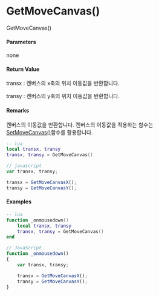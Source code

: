 # GetMoveCanvas\(\)

GetMoveCanvas\(\)

#### Parameters

none

#### Return Value

transx : 켄버스의 x축의 위치 이동값을 반환합니다.

transy : 켄버스의 y축의 위치 이동값을 반환합니다.

#### Remarks

켄버스의 이동값을 반환합니다. 켄버스의 이동값을 적용하는 함수는 [SetMoveCanvas\(\)](/ScriptAPI\SetMoveCanvas.html)함수를 활용합니다.

```lua
-- lua
local transx, transy
transx, transy = GetMoveCanvas()
```

```js
// javascript
var transx, transy;

transx = GetMoveCanvasX();
transy = GetMoveCanvasY();
```

#### 

#### Examples

```lua
-- lua
function _onmousedown()
    local transx, transy
    transx, transy = GetMoveCanvas()
end
```

```js
// JavaScript
function _onmousedown()
{    
    var transx, transy;

    transx = GetMoveCanvasX();
    transy = GetMoveCanvasY();
}
```



